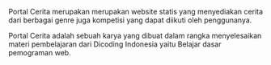 Portal Cerita merupakan merupakan website statis yang menyediakan cerita dari berbagai genre juga kompetisi yang dapat diikuti oleh penggunanya.

Portal Cerita adalah sebuah karya yang dibuat dalam rangka menyelesaikan materi pembelajaran dari Dicoding Indonesia yaitu Belajar dasar pemograman web.
